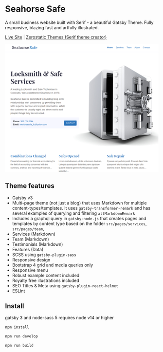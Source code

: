 # Seahorse Safe

A small business website built with Serif - a beautiful Gatsby Theme. Fully responsive, blazing fast and artfully illustrated.

[Live Site](https://seahorse-safe.netlify.app/) | 
[Zerostatic Themes (Serif theme creator)](https://www.zerostatic.io/)

![Logo](./static/images/screenshot.png)

## Theme features

- Gatsby v3
- Multi-page theme (not just a blog) that uses Markdown for multiple content-types/templates. It uses `gatsby-transformer-remark` and has several examples of querying and filtering `allMarkdownRemark`
- Includes a graphql query in `gatsby-node.js` that creates pages and templates by content type based on the folder `src/pages/services`, `src/pages/team`,
- Services (Markdown)
- Team (Markdown)
- Testimonials (Markdown)
- Features (Data)
- SCSS using `gatsby-plugin-sass`
- Responsive design
- Bootstrap 4 grid and media queries only
- Responsive menu
- Robust example content included
- Royalty free illustrations included
- SEO Titles & Meta using `gatsby-plugin-react-helmet`
- ESLint

## Install

gatsby 3 and node-sass 5 requires node v14 or higher

```
npm install
```

```
npm run develop
```

```
npm run build
```